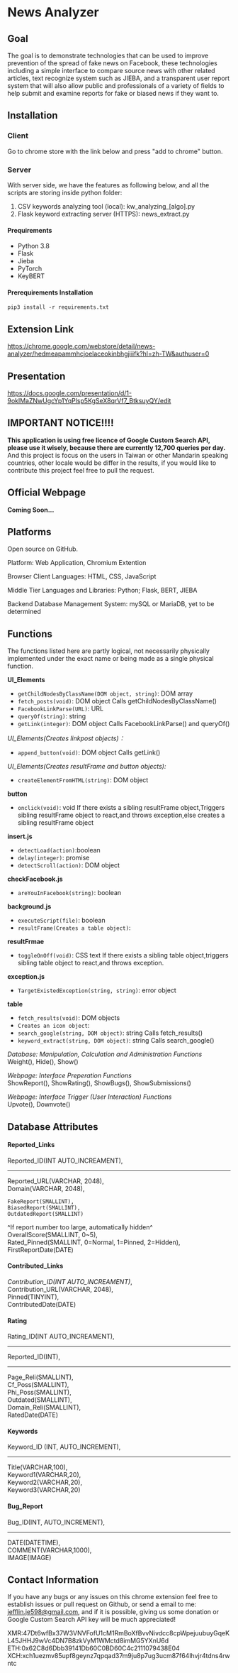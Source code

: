 # News Analyzer

## Goal

The goal is to demonstrate technologies that can be used to improve prevention of the spread of fake news on Facebook, these technologies including a simple interface to compare source news with other related articles, text recognize system such as JIEBA, and a transparent user report system that will also allow public and professionals of a variety of fields to help submit and examine reports for fake or biased news if they want to.

## Installation
### Client
 Go to chrome store with the link below and press "add to chrome" button.  
### Server
With server side, we have the features as following below, and all the scripts are storing inside python folder:  
 1. CSV keywords analyzing tool (local): kw_analyzing_[algo].py
 2. Flask keyword extracting server (HTTPS): news_extract.py  
#### Prequirements
 - Python 3.8
 - Flask
 - Jieba
 - PyTorch
 - KeyBERT
#### Prerequirements Installation
    pip3 install -r requirements.txt


## Extension Link
https://chrome.google.com/webstore/detail/news-analyzer/hedmeapammhcjoelaceokinbhgjiiifk?hl=zh-TW&authuser=0

## Presentation
https://docs.google.com/presentation/d/1-9oklMaZNwUgcYp1YqPlsp5KgSeX8qrVf7_BtksuyQY/edit

## IMPORTANT NOTICE!!!!
**This application is using free licence of Google Custom Search API, please use it wisely, because there are currently 12,700 queries per day.**  
And this project is focus on the users in Taiwan or other Mandarin speaking countries, other locale would be differ in the results, if you would like to contribute this project feel free to pull the request.

## Official Webpage
**Coming Soon...**

## Platforms

Open source on GitHub.

Platform: Web Application, Chromium Extention

Browser Client Languages: HTML, CSS, JavaScript

Middle Tier Languages and Libraries: Python; Flask, BERT, JIEBA

Backend Database Management System: mySQL or MariaDB, yet to be determined

## Functions

The functions listed here are partly logical, not necessarily physically implemented under the exact name or being made as a single physical function.

**UI_Elements**    
- `getChildNodesByClassName(DOM object, string)`: DOM array
- `fetch_posts(void)`: DOM object   Calls getChildNodesByClassName()  
- `FacebookLinkParse(URL)`: URL  
- `queryOf(string)`: string   
- `getLink(integer)`: DOM object  Calls FacebookLinkParse() and queryOf()

*UI_Elements(Creates linkpost objects)：*  
- `append_button(void)`: DOM object  Calls getLink() 

*UI_Elements(Creates resultFrame and button objects):*  
- `createElementFromHTML(string)`: DOM object  

**button**
- `onclick(void)`: void  If there exists a sibling resultFrame object,Triggers sibling resultFrame object to react,and throws exception,else creates a sibling resultFrame object 
 
**insert.js**  
- `detectLoad(action)`:boolean  
- `delay(integer)`: promise  
- `detectScroll(action)`: DOM object  

**checkFacebook.js**
- `areYouInFacebook(string)`: boolean  

**background.js**  
- `executeScript(file)`: boolean  
- `resultFrame(Creates a table object)`:  

**resultFrmae**
- `toggleOnOff(void)`: CSS text  If there exists a sibling table object,triggers sibling table object to react,and throws exception.  

**exception.js**  
- `TargetExistedException(string, string)`: error object  

**table**  
- `fetch_results(void)`: DOM objects  
- `Creates an icon object`:  
- `search_google(string, DOM object)`: string    Calls fetch_results()  
- `keyword_extract(string, DOM object)`: string  Calls search_google()  



*Database: Manipulation, Calculation and Administration Functions*  
Weight(), Hide(), Show()  

*Webpage: Interface Preperation Functions*  
ShowReport(), ShowRating(), ShowBugs(), ShowSubmissions()  

*Webpage: Interface Trigger (User Interaction) Functions*  
Upvote(), Downvote()  



## Database Attributes

#### Reported_Links
Reported_ID(INT AUTO_INCREAMENT),
___
Reported_URL(VARCHAR, 2048),\
Domain(VARCHAR, 2048),

```
FakeReport(SMALLINT),
BiasedReport(SMALLINT),
OutdatedReport(SMALLINT)
```
^If report number too large, automatically hidden^\
OverallScore(SMALLINT, 0~5),\
Rated_Pinned(SMALLINT, 0=Normal, 1=Pinned, 2=Hidden),\
FirstReportDate(DATE)

#### Contributed_Links
_Contribution_ID(INT AUTO_INCREAMENT)_,\
Contribution_URL(VARCHAR, 2048), \
Pinned(TINYINT),\
ContributedDate(DATE)

#### Rating
Rating_ID(INT AUTO_INCREAMENT),
___
Reported_ID(INT),
___
Page_Reli(SMALLINT),\
Cf_Poss(SMALLINT),\
Phi_Poss(SMALLINT),\
Outdated(SMALLINT),\
Domain_Reli(SMALLINT),\
RatedDate(DATE)

#### Keywords
Keyword_ID (INT, AUTO_INCREMENT),
___
Title(VARCHAR,100),\
Keyword1(VARCHAR,20),\
Keyword2(VARCHAR,20),\
Keyword3(VARCHAR,20)

#### Bug_Report
Bug_ID(INT, AUTO_INCREMENT),
___
DATE(DATETIME),\
COMMENT(VARCHAR,1000),\
IMAGE(IMAGE)

## Contact Information
If you have any bugs or any issues on this chrome extension feel free to establish issues or pull request on Github, or send a email to me: jefflin.je598@gmail.com, and if it is possible, giving us some donation or Google Custom Search API key will be much appreciated!  
  
  
XMR:47Dt6wfBx37W3VNVFofU1cM1RmBoXfBvvNivdcc8cpWpejuubuyGqeKL45JHHJ9wVc4DN7B8zkVyM1WMctd8imMG5YXnU6d  
ETH:0x62C8d6Dbb39141Db60C0BD60C4c2111079438E04  
XCH:xch1uezmv85upf8geynz7qpqad37m9ju8p7ug3ucm87f64lhvjr4tdns4rwntc
